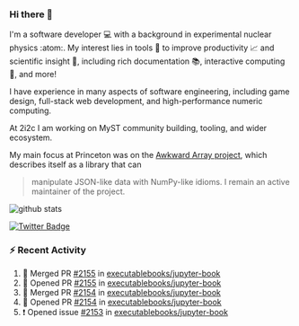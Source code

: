 ### Hi there 👋 

I'm a software developer 💻 with a background in experimental nuclear physics :atom:. My interest lies in tools :wrench: to improve productivity :chart_with_upwards_trend: and scientific insight :telescope:, including rich documentation 📚, interactive computing 🧮, and more! 

I have experience in many aspects of software engineering, including game design, full-stack web development, and high-performance numeric computing. 

At 2i2c I am working on MyST community building, tooling, and wider ecosystem. 

My main focus at Princeton was on the [Awkward Array project](awkward-array.org/), which describes itself as a library that can 
> manipulate JSON-like data with NumPy-like idioms. I remain an active maintainer of the project. 

![github stats](https://github-readme-stats.vercel.app/api?username=agoose77&show_icons=true&hide_rank=true&hide_title=true&bg_color=30,e76445,904e95&text_color=efe3ec&icon_color=efe3ec)
<!--
**agoose77/agoose77** is a ✨ _special_ ✨ repository because its `README.md` (this file) appears on your GitHub profile.

Here are some ideas to get you started:

- 🔭 I’m currently working on ...
- 🌱 I’m currently learning ...
- 👯 I’m looking to collaborate on ...
- 🤔 I’m looking for help with ...
- 💬 Ask me about ...
- 📫 How to reach me: ...
- 😄 Pronouns: ...
- ⚡ Fun fact: ...
-->

[![Twitter Badge](https://img.shields.io/twitter/follow/agoose77?style=flat-square&logo=Twitter&logoColor=white&color=cornflowerblue)](https://twitter.com/agoose77)

### :zap: Recent Activity

<!--START_SECTION:activity-->
1. 🎉 Merged PR [#2155](https://github.com/executablebooks/jupyter-book/pull/2155) in [executablebooks/jupyter-book](https://github.com/executablebooks/jupyter-book)
2. 💪 Opened PR [#2155](https://github.com/executablebooks/jupyter-book/pull/2155) in [executablebooks/jupyter-book](https://github.com/executablebooks/jupyter-book)
3. 🎉 Merged PR [#2154](https://github.com/executablebooks/jupyter-book/pull/2154) in [executablebooks/jupyter-book](https://github.com/executablebooks/jupyter-book)
4. 💪 Opened PR [#2154](https://github.com/executablebooks/jupyter-book/pull/2154) in [executablebooks/jupyter-book](https://github.com/executablebooks/jupyter-book)
5. ❗ Opened issue [#2153](https://github.com/executablebooks/jupyter-book/issues/2153) in [executablebooks/jupyter-book](https://github.com/executablebooks/jupyter-book)
<!--END_SECTION:activity-->
